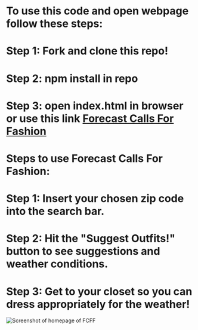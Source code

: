 # To use this code and open webpage follow these steps:
# Step 1: Fork and clone this repo!
# Step 2: npm install in repo
# Step 3: open index.html in browser or use this link [Forecast Calls For Fashion](forecast-for-fashion.surge.sh)
# Steps to use Forecast Calls For Fashion:
# Step 1: Insert your chosen zip code into the search bar.
# Step 2: Hit the "Suggest Outfits!" button to see suggestions and weather conditions.
# Step 3: Get to your closet so you can dress appropriately for the weather!
![Screenshot of homepage of FCFF](file:///Users/oliviaburgener/Desktop/Screen%20Shot%202017-11-01%20at%205.54.26%20PM.png)
